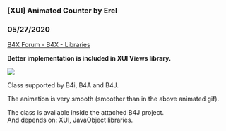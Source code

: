 ###  [XUI] Animated Counter by Erel
### 05/27/2020
[B4X Forum - B4X - Libraries](https://www.b4x.com/android/forum/threads/90505/)

**Better implementation is included in XUI Views library.**  
  
![](https://www.b4x.com/basic4android/images/animated_counter.gif)  
  
Class supported by B4i, B4A and B4J.  
  
The animation is very smooth (smoother than in the above animated gif).  
  
The class is available inside the attached B4J project.  
And depends on: XUI, JavaObject libraries.